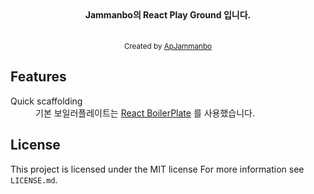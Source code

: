 
<div align="center">
  <strong>Jammanbo의 React Play Ground 입니다.</strong>
</div>
<br />

<br />

<div align="center">
  <sub>Created by <a href="https://apjammanbo.github.io/">ApJammanbo</a>
</div>

## Features

<dl>
  <dt>Quick scaffolding</dt>
  <dd>기본 보일러플레이트는 
  <a href="https://www.reactboilerplate.com">React BoilerPlate</a>
  를 사용했습니다.</dd>


## License

This project is licensed under the MIT license
For more information see `LICENSE.md`.
